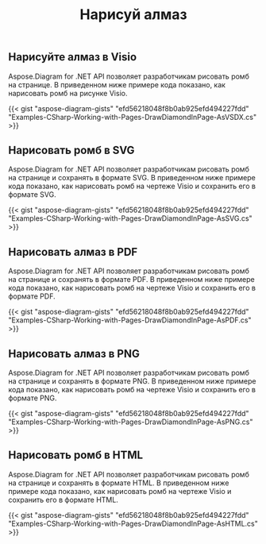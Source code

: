 ﻿---
title: Нарисуй алмаз
type: docs
weight: 30
url: /ru/net/drawing/draw-diamond
description: В этом разделе объясняется, как нарисовать ромб на странице visio с помощью Aspose.Diagram. Поддерживается использование C# для рисования ромба и сохранения в форматах pdf, svg, html, image, xps и других форматах.
---
## **Нарисуйте алмаз в Visio**
Aspose.Diagram for .NET API позволяет разработчикам рисовать ромб на странице. В приведенном ниже примере кода показано, как нарисовать ромб на рисунке Visio.

{{< gist "aspose-diagram-gists" "efd56218048f8b0ab925efd494227fdd" "Examples-CSharp-Working-with-Pages-DrawDiamondInPage-AsVSDX.cs" >}}

## **Нарисовать ромб в SVG**
Aspose.Diagram for .NET API позволяет разработчикам рисовать ромб на странице и сохранять в формате SVG. В приведенном ниже примере кода показано, как нарисовать ромб на чертеже Visio и сохранить его в формате SVG.

{{< gist "aspose-diagram-gists" "efd56218048f8b0ab925efd494227fdd" "Examples-CSharp-Working-with-Pages-DrawDiamondInPage-AsSVG.cs" >}}

## **Нарисовать алмаз в PDF**
Aspose.Diagram for .NET API позволяет разработчикам рисовать ромб на странице и сохранять в формате PDF. В приведенном ниже примере кода показано, как нарисовать ромб на чертеже Visio и сохранить его в формате PDF.

{{< gist "aspose-diagram-gists" "efd56218048f8b0ab925efd494227fdd" "Examples-CSharp-Working-with-Pages-DrawDiamondInPage-AsPDF.cs" >}}

## **Нарисовать алмаз в PNG**
Aspose.Diagram for .NET API позволяет разработчикам рисовать ромб на странице и сохранять в формате PNG. В приведенном ниже примере кода показано, как нарисовать ромб на чертеже Visio и сохранить его в формате PNG.

{{< gist "aspose-diagram-gists" "efd56218048f8b0ab925efd494227fdd" "Examples-CSharp-Working-with-Pages-DrawDiamondInPage-AsPNG.cs" >}}

## **Нарисовать ромб в HTML**
Aspose.Diagram for .NET API позволяет разработчикам рисовать ромб на странице и сохранять в формате HTML. В приведенном ниже примере кода показано, как нарисовать ромб на чертеже Visio и сохранить его в формате HTML.

{{< gist "aspose-diagram-gists" "efd56218048f8b0ab925efd494227fdd" "Examples-CSharp-Working-with-Pages-DrawDiamondInPage-AsHTML.cs" >}}

